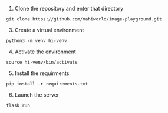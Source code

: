 1. Clone the repository and enter that directory

`git clone https://github.com/mahiworld/image-playground.git`

3. Create a virtual environment 

`python3 -m venv hi-venv`

4. Activate the environment

`source hi-venv/bin/activate`

5. Install the requirments

`pip install -r requirements.txt`

6. Launch the server

`flask run`